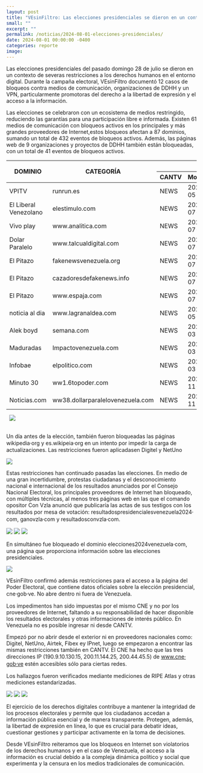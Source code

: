 ```yaml
---
layout: post
title: "VEsinFiltro: Las elecciones presidenciales se dieron en un contexto de restricción a los derechos humanos en Internet"
small: ""
excerpt: ""
permalink: /noticias/2024-08-01-elecciones-presidenciales/
date: 2024-08-01 00:00:00 -0400
categories: reporte
image: 
---
```

Las elecciones presidenciales del pasado domingo 28 de julio se dieron en un contexto de severas restricciones a los derechos humanos en el entorno digital. Durante la campaña electoral, VEsinFiltro documentó 12 casos de bloqueos contra medios de comunicación,  organizaciones de DDHH y un VPN, particularmente promotoras del derecho a la libertad de expresión y el acceso a la información. 

Las elecciones se celebraron con un ecosistema de medios restringido, reduciendo las garantías para una participación libre e informada. Existen 61 medios de comunicación con bloqueos activos en los principales y más grandes proveedores de Internet,estos bloqueos afectan a 87 dominios, sumando un total de 432 eventos de bloqueos activos. Además, las páginas web de 9 organizaciones y proyectos de DDHH también están bloqueadas, con un total de 41 eventos de bloqueos activos.

<div class="table-responsive">
<table class="blocklist">
    <thead>
        <tr>
        <th rowspan="2"><strong>DOMINIO</strong></th>
        <th rowspan="2"><strong>CATEGORÍA</strong></th>
        <th colspan="6"><strong>Mecanismo de Bloqueo por ISP</strong></th>
        <th rowspan="2"><strong>EVENTOS</strong></th>
        </tr>
        <tr>
        <th><strong>CANTV</strong></th>
        <th><strong>Movistar</strong></th>
        <th><strong>Digitel</strong></th>
        <th><strong>Inter</strong></th>
        <th><strong>Netuno</strong></th>
        <th><strong>Supercable</strong></th>
        </tr>
    </thead>
    <tbody>
            <tr>
                <td>VPITV</td>
                <td>runrun.es</td>
                <td>NEWS</td>
                <td>2020-05-15</td>
                <td class="no">No</td>
                <td>DNS</td>
                <td>DNS</td>
                <td>DNS</td>
                <td>HTTP/HTTPS</td>
                <td>DNS</td>
                <td class="no">No</td>
            </tr>
            <tr>
                <td>El Liberal Venezolano</td>
                <td>elestimulo.com</td>
                <td>NEWS</td>
                <td>2024-07-22</td>
                <td class="no">No</td>
                <td>DNS + HTTPS</td>
                <td>DNS</td>
                <td>DNS</td>
                <td>HTTP/HTTPS</td>
                <td>DNS</td>
                <td class="no">No</td>
            </tr>
            <tr>
                <td>Vivo play</td>
                <td>www.analitica.com</td>
                <td>NEWS</td>
                <td>2024-07-22</td>
                <td class="no">No</td>
                <td>DNS + HTTPS</td>
                <td>DNS</td>
                <td>DNS</td>
                <td>HTTP/HTTPS</td>
                <td>DNS</td>
                <td class="no">No</td>
            </tr>
            <tr>
                <td>Dolar Paralelo</td>
                <td>www.talcualdigital.com</td>
                <td>NEWS</td>
                <td>2024-07-22</td>
                <td class="no">No</td>
                <td>DNS + HTTPS</td>
                <td>DNS</td>
                <td>DNS</td>
                <td>HTTP/HTTPS</td>
                <td>DNS</td>
                <td class="no">No</td>
            </tr>
            <tr>
                <td>El Pitazo</td>
                <td>fakenewsvenezuela.org</td>
                <td>NEWS</td>
                <td>2024-07-12</td>
                <td class="no">No</td>
                <td>DNS + HTTPS</td>
                <td>DNS</td>
                <td>DNS</td>
                <td>HTTP/HTTPS</td>
                <td>DNS</td>
                <td class="no">No</td>
            </tr>
            <tr>
                <td>El Pitazo</td>
                <td>cazadoresdefakenews.info</td>
                <td>NEWS</td>
                <td>2024-07-04</td>
                <td class="no">No</td>
                <td>DNS + HTTPS</td>
                <td>DNS</td>
                <td>DNS</td>
                <td>DNS</td>
                <td>DNS</td>
                <td class="no">No</td>
            </tr>
            <tr>
                <td>El Pitazo</td>
                <td>www.espaja.com</td>
                <td>NEWS</td>
                <td>2024-07-04</td>
                <td class="no">No</td>
                <td>DNS + HTTPS</td>
                <td>DNS</td>
                <td>DNS</td>
                <td>DNS + HTTP/HTTPS</td>
                <td>DNS</td>
                <td class="no">No</td>
            </tr>
            <tr>
                <td>noticia al dia</td>
                <td>www.lagranaldea.com</td>
                <td>NEWS</td>
                <td>2024-05-18</td>
                <td class="no">No</td>
                <td>DNS + HTTPS</td>
                <td>DNS</td>
                <td>DNS</td>
                <td>DNS + HTTP/HTTPS</td>
                <td>DNS</td>
                <td class="no">No</td>
            </tr>
            <tr>
                <td>Alek boyd</td>
                <td>semana.com</td>
                <td>NEWS</td>
                <td>2024-03-12</td>
                <td class="no">No</td>
                <td>DNS</td>
                <td>DNS</td>
                <td>DNS</td>
                <td>DNS</td>
                <td>DNS</td>
                <td class="no">No</td>
            </tr>
            <tr>
                <td>Maduradas</td>
                <td>Impactovenezuela.com</td>
                <td>NEWS</td>
                <td>2024-03-06</td>
                <td class="no">No</td>
                <td>DNS + HTTP/HTTPS</td>
                <td>DNS</td>
                <td>DNS</td>
                <td>DNS</td>
                <td>DNS</td>
                <td class="no">No</td>
            </tr>
            <tr>
                <td>Infobae</td>
                <td>elpolitico.com</td>
                <td>NEWS</td>
                <td>2024-03-04</td>
                <td class="no">No</td>
                <td>DNS + HTTP</td>
                <td>DNS</td>
                <td>DNS</td>
                <td>DNS</td>
                <td>DNS</td>
                <td class="no">No</td>
            </tr>
            <tr>
                <td>Minuto 30</td>
                <td>ww1.6topoder.com</td>
                <td>NEWS</td>
                <td>2023-11-28</td>
                <td class="no">No</td>
                <td>DNS</td>
                <td>DNS</td>
                <td>DNS</td>
                <td class="no">No</td>
                <td class="no">No</td>
                <td class="no">No</td>
            </tr>
            <tr>
                <td>Noticias.com</td>
                <td>ww38.dollarparalelovenezuela.com</td>
                <td>NEWS</td>
                <td>2023-11-28</td>
                <td class="no">No</td>
                <td class="no">No</td>
                <td>DNS</td>
                <td>DNS</td>
                <td>DNS</td>
                <td>DNS</td>
                <td class="no">No</td>
            </tr>
    </tbody>
    <tfoot>
      <tr>
        <td colspan="2"><img src="/res/VeSinFiltro-long.svg" /></td>
        <td></td>
        <td></td>
        <td></td>
        <td></td>
        <td></td>
        <td></td>
        <td class="social">@VEsinFiltro<br> vesinfiltro.com</td>
        </tr>
</tfoot>
</table>
</div>





Un día antes de la elección, también fueron bloqueadas las páginas wikipedia⸱org y   es.wikipeia⸱org en un intento por impedir la carga de actualizaciones. Las restricciones fueron aplicadasen Digitel y NetUno

![](/res/post_img/2024-08-01/2024-07-29-wiki.png)

Estas restricciones han continuado pasadas las elecciones. En medio de una gran incertidumbre, protestas ciudadanas y el desconocimiento nacional e internacional de los resultados anunciados por el Consejo Nacional Electoral, los principales proveedores de Internet han bloqueado, con múltiples técnicas, al menos tres páginas web en las que el comando opositor Con Vzla anunció que publicaría las actas de sus testigos con los resultados por mesa de votación: resultadospresidencialesvenezuela2024⸱com, ganovzla⸱com y resultadosconvzla⸱com.

![](/res/post_img/2024-08-01/2024-07-31-193650_002.png)
![](/res/post_img/2024-08-01/2024-07-31-193650_003.png)
![](/res/post_img/2024-08-01/2024-07-31-181017_002.png)

En simultáneo fue bloqueado el dominio elecciones2024venezuela⸱com, una página que proporciona información sobre las elecciones presidenciales.

![](/res/post_img/2024-08-01/2024-07-29.png)

VEsinFiltro confirmó además restricciones para el acceso a la página del Poder Electoral, que contiene datos oficiales sobre la elección presidencial, cne⸱gob⸱ve. No abre dentro ni fuera de Venezuela.

Los impedimentos han sido impuestas por el mismo CNE y no por los proveedores de Internet, faltando a su responsabilidad de hacer disponible los resultados electorales y otras informaciones de interés público. En Venezuela no es posible ingresar ni desde CANTV.

Empezó por no abrir desde el exterior ni en proveedores nacionales como: Digitel, NetUno, Airtek, Fibex ey IPnet, luego se empezaron a encontrar las mismas restricciones también en CANTV. El CNE ha hecho que las tres direcciones IP (190.9.10.130.15, 200.11.144.25, 200.44.45.5) de www.cne⸱gob⸱ve estén accesibles sólo para ciertas redes. 

Los hallazgos fueron verificados mediante mediciones de RIPE Atlas y otras mediciones estandarizadas.

![](/res/post_img/2024-08-01/2024-08-01-CNE-1.jpeg)
![](/res/post_img/2024-08-01/2024-08-01-CNE-2.jpeg)
![](/res/post_img/2024-08-01/2024-08-01-CNE-3.jpeg)

El ejercicio de los derechos digitales contribuye a mantener la integridad de los procesos electorales y permite que los ciudadanos accedan a información pública esencial y de manera transparente. Protegen, además, la libertad de expresión en línea, lo que es crucial para debatir ideas, cuestionar gestiones y participar activamente en la toma de decisiones. 

Desde VEsinFiltro reiteramos que los bloqueos en Internet son violatorios de los derechos humanos y en el caso de Venezuela, el acceso a la información es crucial debido a la compleja dinámica político y social que experimenta y la censura en los medios tradicionales de comunicación.
